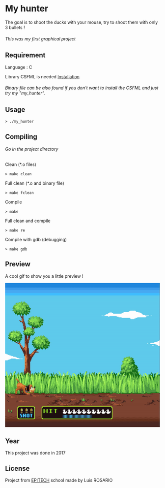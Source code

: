 # My hunter

The goal is to shoot the ducks with your mouse, try to shoot them with only 3 bullets !
###### This was my first graphical project

## Requirement

Language : C

Library CSFML is needed [Installation](https://www.sfml-dev.org/download/csfml/index-fr.php)

###### Binary file can be also found if you don't want to install the CSFML and just try my "my_hunter".

## Usage

```
> ./my_hunter
```

## Compiling

###### Go in the project directory

Clean (*.o files)
```
> make clean
```

Full clean (*.o and binary file)
```
> make fclean
```

Compile
```
> make
```

Full clean and compile
```
> make re
```

Compile with gdb (debugging)
```
> make gdb
```

## Preview

A cool gif to show you a little preview !

![Gif](./images/my_hunter.gif)

## Year

This project was done in 2017

## License
Project from [EPITECH](https://www.epitech.eu/) school made by Luis ROSARIO
